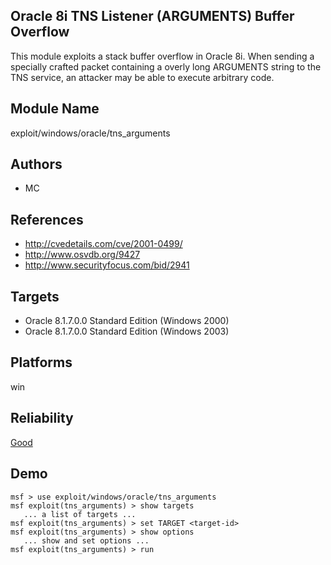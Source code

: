 ## Oracle 8i TNS Listener (ARGUMENTS) Buffer Overflow

This module exploits a stack buffer overflow in Oracle 8i. 
When sending a specially crafted packet containing a overly 
long ARGUMENTS string to the TNS service, an attacker may be 
able to execute arbitrary code.


## Module Name
exploit/windows/oracle/tns_arguments

## Authors
* MC


## References
* http://cvedetails.com/cve/2001-0499/
* http://www.osvdb.org/9427
* http://www.securityfocus.com/bid/2941



## Targets
* Oracle 8.1.7.0.0 Standard Edition (Windows 2000)
* Oracle 8.1.7.0.0 Standard Edition (Windows 2003)


## Platforms
win

## Reliability
[Good](https://github.com/rapid7/metasploit-framework/wiki/Exploit-Ranking)

## Demo

```
msf > use exploit/windows/oracle/tns_arguments
msf exploit(tns_arguments) > show targets
   ... a list of targets ...
msf exploit(tns_arguments) > set TARGET <target-id>
msf exploit(tns_arguments) > show options
   ... show and set options ...
msf exploit(tns_arguments) > run
```
    
    